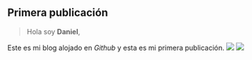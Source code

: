 ## Primera publicación

> Hola soy **Daniel**,

Este es mi blog alojado en _Github_ y esta es mi primera publicación.
![]({{site.baseurl}}/)
![]({{site.baseurl}}/)
